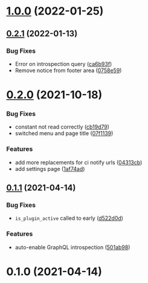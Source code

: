 # [1.0.0](https://github.com/whitespace-se/wordpress-plugin-headless-cms/compare/v0.2.1...v1.0.0) (2022-01-25)



## [0.2.1](https://github.com/whitespace-se/wordpress-plugin-headless-cms/compare/v0.2.0...v0.2.1) (2022-01-13)


### Bug Fixes

* Error on introspection query ([ca6b93f](https://github.com/whitespace-se/wordpress-plugin-headless-cms/commit/ca6b93f3fae0d5994a5d86c40e22e6778ded4e0c))
* Remove notice from footer area ([0758e59](https://github.com/whitespace-se/wordpress-plugin-headless-cms/commit/0758e59575acb65ab7728a76e5b97cfefc3870a1))



# [0.2.0](https://github.com/whitespace-se/wordpress-plugin-headless-cms/compare/v0.1.1...v0.2.0) (2021-10-18)


### Bug Fixes

* constant not read correctly ([cb19d79](https://github.com/whitespace-se/wordpress-plugin-headless-cms/commit/cb19d79a8086c91940a06e0dfbddc74732a09a87))
* switched menu and page title ([07f1139](https://github.com/whitespace-se/wordpress-plugin-headless-cms/commit/07f1139889701832f4f5d530b48923cfbd9fadc9))


### Features

* add more replacements for ci notify urls ([04313cb](https://github.com/whitespace-se/wordpress-plugin-headless-cms/commit/04313cbc6ee93587b4e444a389fe656a832a9d75))
* add settings page ([1af74ad](https://github.com/whitespace-se/wordpress-plugin-headless-cms/commit/1af74ade93fb12714a55574a4caa68dc4815ca39))



## [0.1.1](https://github.com/whitespace-se/wordpress-plugin-headless-cms/compare/v0.1.0...v0.1.1) (2021-04-14)


### Bug Fixes

* `is_plugin_active` called to early ([d522d0d](https://github.com/whitespace-se/wordpress-plugin-headless-cms/commit/d522d0dc0ee3b2be480f19b64049b9618498057b))


### Features

* auto-enable GraphQL introspection ([501ab98](https://github.com/whitespace-se/wordpress-plugin-headless-cms/commit/501ab985de2ec66e0f3d885b46790923b2a6819e))



# 0.1.0 (2021-04-14)



